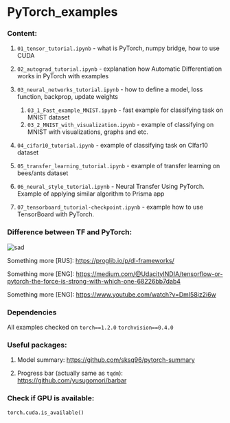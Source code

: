 # PyTorch_examples

### Content:
1. `01_tensor_tutorial.ipynb` - what is PyTorch,  numpy bridge, how to use CUDA

2. `02_autograd_tutorial.ipynb` - explanation how Automatic Differentiation works in PyTorch with examples

3. `03_neural_networks_tutorial.ipynb` - how to define a model, loss function, backprop, update weights

   1. `03_1_Fast_example_MNIST.ipynb` - fast example for classifying task on MNIST dataset 
   2. `03_2_MNIST_with_visualization.ipynb` - example of classifying on MNIST with visualizations, graphs and etc.

4. `04_cifar10_tutorial.ipynb` - example of classifying task on CIfar10 dataset

5. `05_transfer_learning_tutorial.ipynb` - example of transfer learning on bees/ants dataset

6. `06_neural_style_tutorial.ipynb` - Neural Transfer Using PyTorch. Example of applying similar algorithm to Prisma app

7. `07_tensorboard_tutorial-checkpoint.ipynb` - example how to use TensorBoard with PyTorch.

### Difference between TF and PyTorch:

![sad](https://media.proglib.io/wp-uploads/2019/02/Graphs.jpg)

Something more [RUS]: https://proglib.io/p/dl-frameworks/

Something more [ENG]: https://medium.com/@UdacityINDIA/tensorflow-or-pytorch-the-force-is-strong-with-which-one-68226bb7dab4

Something more [ENG]: https://www.youtube.com/watch?v=DmI58jz2i6w

### Dependencies
All examples checked on 
`torch==1.2.0`
`torchvision==0.4.0`

### Useful packages:

1. Model summary:
https://github.com/sksq96/pytorch-summary

2. Progress bar (actually same as `tqdm`):
https://github.com/yusugomori/barbar

### Check if GPU is available:
```torch.cuda.is_available()```
